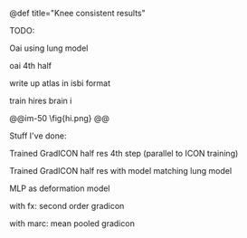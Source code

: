 @def title="Knee consistent results"

TODO:

Oai using lung model

oai 4th half

write up atlas in isbi format

train hires brain
i

@@im-50 \fig{hi.png} @@

Stuff I've done:

Trained GradICON half res 4th step (parallel to ICON training)

Trained GradICON half res with model matching lung model

MLP as deformation model

with fx: second order gradicon

with marc: mean pooled gradicon
